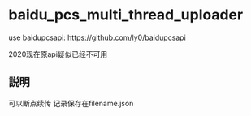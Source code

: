 # baidu_pcs_multi_thread_uploader

use baidupcsapi: https://github.com/ly0/baidupcsapi

2020现在原api疑似已经不可用

## 説明
可以断点续传 记录保存在filename.json
